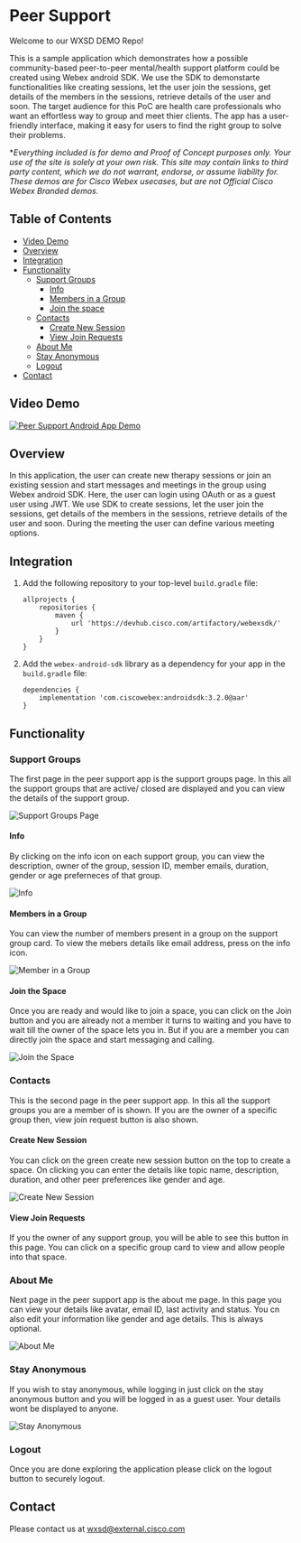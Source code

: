 # Peer Support
Welcome to our WXSD DEMO Repo! <!-- Keep this here --> 

This is a sample application which demonstrates how a possible community-based peer-to-peer mental/health support platform could be created using Webex android SDK. We use the SDK to demonstarte functionalities like creating sessions, let the user join the sessions, get details of the members in the sessions, retrieve details of the user and soon. The target audience for this PoC are health care professionals who want an effortless way to group and meet thier clients. The app has a user-friendly interface, making it easy for users to find the right group to solve their problems.

<!-- Keep the following here -->  
 *_Everything included is for demo and Proof of Concept purposes only. Your use of the site is solely at your own risk. This site may contain links to third party content, which we do not warrant, endorse, or assume liability for. These demos are for Cisco Webex usecases, but are not Official Cisco Webex Branded demos._

## Table of Contents

- [Video Demo](#video-demo)
- [Overview](#overview)
- [Integration](#integration)
- [Functionality](#functionality)
  - [Support Groups](#support-groups)
    - [Info](#info)
    - [Members in a Group](#members-in-a-group)
    - [Join the space](#join-the-space)
  - [Contacts](#contacts)
    - [Create New Session](#create-new-session)
    - [View Join Requests](#view-join-requests)
  - [About Me](#about-me)
  - [Stay Anonymous](#stay-anonymous)
  - [Logout](#logout)
- [Contact](#contact)

## Video Demo

[![Peer Support Android App Demo](assets/peer_support_main.PNG)](https://www.youtube.com/watch?v=SqZhiC8jHhU&t=10s, "Peer Support App")

## Overview

In this application, the user can create new therapy sessions or join an existing session and start messages and meetings in the group using Webex android SDK. Here, the user can login using OAuth or as a guest user using JWT. We use SDK to create sessions, let the user join the sessions, get details of the members in the sessions, retrieve details of the user and soon. During the meeting the user can define various meeting options.

## Integration

1.  Add the following repository to your top-level `build.gradle` file:

        allprojects {
            repositories {
                maven {
                    url 'https://devhub.cisco.com/artifactory/webexsdk/'
                }
            }
        }

2.  Add the `webex-android-sdk` library as a dependency for your app in the `build.gradle` file:

        dependencies {
            implementation 'com.ciscowebex:androidsdk:3.2.0@aar'
        }

## Functionality

### Support Groups

The first page in the peer support app is the support groups page. In this all the support groups that are active/ closed are displayed and you can view the details of the support group.

![Support Groups Page](assets/support_groups_page.jpg)

#### Info

By clicking on the info icon on each support group, you can view the description, owner of the group, session ID, member emails, duration, gender or age preferneces of that group.

![Info](assets/info_peersupport.jpg)

#### Members in a Group

You can view the number of members present in a group on the support group card. To view the mebers details like email address, press on the info icon.

![Member in a Group](assets/members_in_group.PNG)

#### Join the Space

Once you are ready and would like to join a space, you can click on the Join button and you are already not a member it turns to waiting and you have to wait till the owner of the space lets you in. But if you are a member you can directly join the space and start messaging and calling.

![Join the Space](assets/join_the_space.PNG)

### Contacts

This is the second page in the peer support app. In this all the support groups you are a member of is shown. If you are the owner of a specific group then, view join request button is also shown.

#### Create New Session

You can click on the green create new session button on the top to create a space. On clicking you can enter the details like topic name, description, duration, and other peer preferences like gender and age.

![Create New Session](assets/create_new_session_peer_support.jpg)

#### View Join Requests

If you the owner of any support group, you will be able to see this button in this page. You can click on a specific group card to view and allow people into that space.

### About Me

Next page in the peer support app is the about me page. In this page you can view your details like avatar, email ID, last activity and status. You cn also edit your information like gender and age details. This is always optional.

![About Me](assets/about_me_peer_support.jpg)

### Stay Anonymous

If you wish to stay anonymous, while logging in just click on the stay anonymous button and you will be logged in as a guest user. Your details wont be displayed to anyone.

![Stay Anonymous](assets/login.PNG)

### Logout

Once you are done exploring the application please click on the logout button to securely logout.

## Contact

Please contact us at wxsd@external.cisco.com
